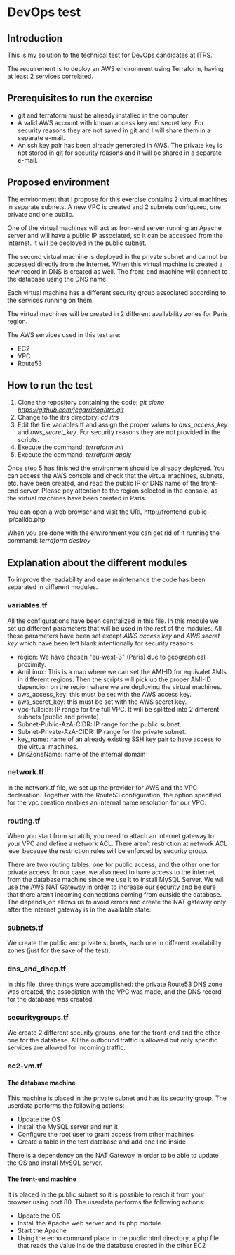 # DevOps test

## Introduction

This is my solution to the technical test for DevOps candidates at ITRS.

The requirement is to deploy an AWS environment using Terraform, having at least 2 services correlated.

## Prerequisites to run the exercise

* git and terraform must be already installed in the computer
* A valid AWS account with known access key and secret key. For security reasons they are not saved in git and I will share them in a separate e-mail.
* An ssh key pair has been already generated in AWS. The private key is not stored in git for security reasons and it will be shared in a separate e-mail.

## Proposed environment

The environment that I propose for this exercise contains 2 virtual machines in separate subnets. A new VPC is created and 2 subnets configured, one private and one public.

One of the virtual machines will act as fron-end server running an Apache server and will have a public IP associated, so it can be accessed from the Internet. It will be deployed in the public subnet.

The second virtual machine is deployed in the private subnet and cannot be accessed directly from the Internet. When this virtual machine is created a new record in DNS is created as well. The front-end machine will connect to the database using the DNS name.

Each virtual machine has a different security group associated according to the services running on them.

The virtual machines will be created in 2 different availability zones for Paris region.

The AWS services used in this test are:

* EC2
* VPC
* Route53

## How to run the test

1. Clone the repository containing the code: *git clone https://github.com/jcgarridog/itrs.git*
2. Change to the itrs directory: *cd itrs*
3. Edit the file variables.tf and assign the proper values to *aws_access_key* and *aws_secret_key*. For security reasons they are not provided in the scripts.
4. Execute the command: *terraform init*
5. Execute the command: *terraform apply*

Once step 5 has finished the environment should be already deployed. You can access the AWS console and check that the virtual machines, subnets, etc. have been created, and read the public IP or DNS name of the front-end server. Please pay attention to the region selected in the console, as the virtual machines have been created in Paris.

You can open a web browser and visit the URL http://frontend-public-ip/calldb.php

When you are done with the environment you can get rid of it running the command: *terraform destroy*

## Explanation about the different modules

To improve the readability and ease maintenance the code has been separated in different modules.

### variables.tf

All the configurations have been centralized in this file. In this module we set up different parameters that will be used in the rest of the modules. All these parameters have been set except *AWS access key* and *AWS secret key* which have been left blank intentionally for security reasons.

* region: We have chosen "eu-west-3" (Paris) due to geographical proximity.
* AmiLinux: This is a map where we can set the AMI-ID for equivalet AMIs in different regions. Then the scripts will pick up the proper AMI-ID  dependion on the region where we are deploying the virtual machines.
* aws_access_key: this must be set with the AWS access key.
* aws_secret_key: this must be set with the AWS secret key.
* vpc-fullcidr: IP range for the full VPC. It will be splitted into 2 different subnets (public and private).
* Subnet-Public-AzA-CIDR: IP range for the public subnet.
* Subnet-Private-AzA-CIDR: IP range for the private subnet.
* key_name: name of an already existing SSH key pair to have access to the virtual machines.
* DnsZoneName: name of the internal domain

### network.tf

In the network.tf file, we set up the provider for AWS and the VPC declaration. Together with the Route53 configuration, the option specified for the vpc creation enables an internal name resolution for our VPC.

### routing.tf

When you start from scratch, you need to attach an internet gateway to your VPC and define a network ACL. There aren’t restriction at network ACL level because the restriction rules will be enforced by security group.

There are two routing tables: one for public access, and the other one for private access. In our case, we also need to have access to the internet from the database machine since we use it to install MySQL Server. We will use the AWS NAT Gateway in order to increase our security and be sure that there aren’t incoming connections coming from outside the database. The depends_on allows us to avoid errors and create the NAT gateway only after the internet gateway is in the available state.

### subnets.tf

We create the public and private subnets, each one in different availability zones (just for the sake of the test).

### dns_and_dhcp.tf

In this file, three things were accomplished: the private Route53 DNS zone was created, the association with the VPC was made, and the DNS record for the database was created.

### securitygroups.tf

We create 2 different security groups, one for the front-end and the other one for the database. All the outbound traffic is allowed but only specific services are allowed for incoming traffic.

### ec2-vm.tf

#### The database machine

This machine is placed in the private subnet and has its security group. The userdata performs the following actions:

* Update the OS
* Install the MySQL server and run it
* Configure the root user to grant access from other machines
* Create a table in the test database and add one line inside

There is a dependency on the NAT Gateway in order to be able to update the OS and install MySQL server.

#### The front-end machine

It is placed in the public subnet so it is possible to reach it from your browser using port 80. The userdata performs the following actions:

* Update the OS
* Install the Apache web server and its php module
* Start the Apache
* Using the echo command place in the public html directory, a php file that reads the value inside the database created in the other EC2
